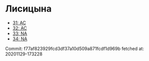 # Лисицына
- [31: AC](31.md)
- [32: AC](32.md)
- [33: NA](33.md)
- [34: NA](34.md)

Commit: f77af823929fcd3df37a10d509a871fcdf1d969b
 fetched at: 20201129-173228
